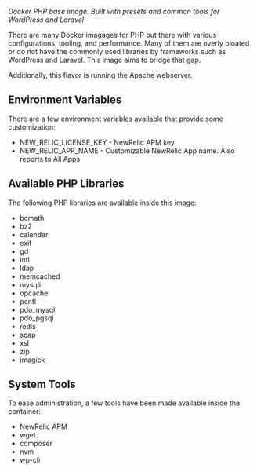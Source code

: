 *Docker PHP base image. Built with presets and common tools for WordPress and Laravel*

There are many Docker imagages for PHP out there with various configurations, tooling, and performance. Many of them are overly bloated or do not have the commonly used libraries by frameworks such as WordPress and Laravel. This image aims to bridge that gap.

Additionally, this flavor is running the Apache webserver.

## Environment Variables

There are a few environment variables available that provide some customization:

* NEW_RELIC_LICENSE_KEY - NewRelic APM key
* NEW_RELIC_APP_NAME - Customizable NewRelic App name. Also reports to All Apps

## Available PHP Libraries

The following PHP libraries are available inside this image:

* bcmath
* bz2
* calendar
* exif
* gd
* intl
* ldap
* memcached
* mysqli
* opcache
* pcntl
* pdo_mysql
* pdo_pgsql
* redis
* soap
* xsl
* zip
* imagick

## System Tools

To ease administration, a few tools have been made available inside the container:

* NewRelic APM
* wget
* composer
* nvm
* wp-cli